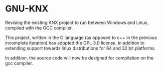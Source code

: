 # GNU-KNX
Revising the existing KNX project to run between Windows and Linux, compiled with the GCC compiler.

This project, written in the C language (as opposed to c++ in the previous incomplete iteration)
has adopted the GPL 3.0 license, in addition to extending support towards linux distributions
for 64 and 32 bit platforms.

In addition, the source code will now be designed for compilation on the gcc compiler.

